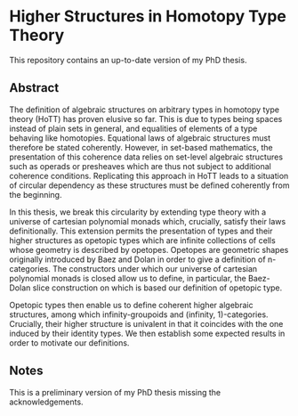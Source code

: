 # Higher Structures in Homotopy Type Theory

This repository contains an up-to-date version of my PhD thesis.

## Abstract

The definition of algebraic structures on arbitrary types in homotopy type theory (HoTT) has proven elusive so far. This is due to types being spaces instead of plain sets in general, and equalities of elements of a type behaving like homotopies. Equational laws of algebraic structures must therefore be stated coherently. However, in set-based mathematics, the presentation of this coherence data relies on set-level algebraic structures such as operads or presheaves which are thus not subject to additional coherence conditions. Replicating this approach in HoTT leads to a situation of circular dependency as these structures must be defined coherently from the beginning.

In this thesis, we break this circularity by extending type theory with a universe of cartesian polynomial monads which, crucially, satisfy their laws definitionally. This extension permits the presentation of types and their higher structures as opetopic types which are infinite collections of cells whose geometry is described by opetopes. Opetopes are geometric shapes originally introduced by Baez and Dolan in order to give a definition of n-categories. The constructors under which our universe of cartesian polynomial monads is closed allow us to define, in particular, the Baez-Dolan slice construction on which is based our definition of opetopic type.

Opetopic types then enable us to define coherent higher algebraic structures, among which infinity-groupoids and (infinity, 1)-categories. Crucially, their higher structure is univalent in that it coincides with the one induced by their identity types. We then establish some expected results in order to motivate our definitions.

## Notes

This is a preliminary version of my PhD thesis missing the acknowledgements.
